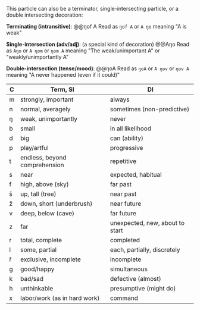 This particle can also be a terminator, single-intersecting particle, or a double intersecting decoration:

**Terminating (intransitive)**:
@@ŋof A
Read as `ŋof A` or `A ŋo` meaning "A is weak"

**Single-intersection (adv/adj)**: (a special kind of decoration)
@@Aŋo
Read as `Aŋo` or `A ŋom` or `ŋom A` meaning "The weak/unimportant A" or "weakly/unimportantly A"

**Double-intersection (tense/mood)**:
@@ŋoA
Read as `ŋoA` or `A ŋov` or `ŋov A` meaning "A never happened (even if it could)"

| C   | Term, SI                      | DI                              |
| --- | ----------------------------- | ------------------------------- |
| m   | strongly, important           | always                          |
| n   | normal, averagely             | sometimes (non-predictive)      |
| ŋ   | weak, unimportantly           | never                           |
| b   | small                         | in all likelihood               |
| d   | big                           | can (ability)                   |
| p   | play/artful                   | progressive                     |
| t   | endless, beyond comprehension | repetitive                      |
| s   | near                          | expected, habitual              |
| f   | high, above (sky)             | far past                        |
| š   | up, tall (tree)               | near past                       |
| ž   | down, short (underbrush)      | near future                     |
| v   | deep, below (cave)            | far future                      |
| z   | far                           | unexpected, new, about to start |
| r   | total, complete               | completed                       |
| l   | some, partial                 | each, partially, discretely     |
| ř   | exclusive, incomplete         | incomplete                      |
| g   | good/happy                    | simultaneous                    |
| k   | bad/sad                       | defective (almost)              |
| h   | unthinkable                   | presumptive (might do)          |
| x   | labor/work (as in hard work)  | command                         |
